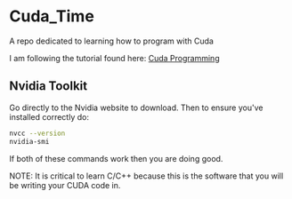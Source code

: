 # Cuda_Time
A repo dedicated to learning how to program with Cuda

I am following the tutorial found here: [Cuda Programming](https://www.youtube.com/watch?v=86FAWCzIe_4)

## Nvidia Toolkit

Go directly to the Nvidia website to download. Then to ensure you've installed 
correctly do:

```sh
nvcc --version
nvidia-smi
```

If both of these commands work then you are doing good.

NOTE: It is critical to learn C/C++ because this is the software that you 
will be writing your CUDA code in.